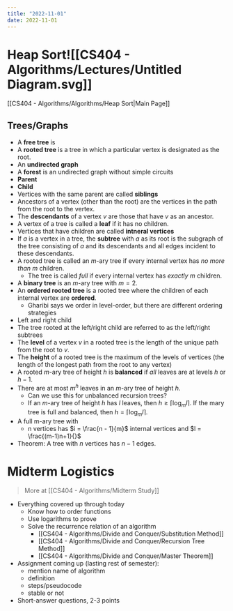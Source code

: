 ```yaml
---
title: "2022-11-01"
date: 2022-11-01
---
```


# Heap Sort![[CS404 - Algorithms/Lectures/Untitled Diagram.svg]]
[[CS404 - Algorithms/Algorithms/Heap Sort|Main Page]]


## Trees/Graphs
* A **free tree** is 
* A **rooted tree** is a tree in which a particular vertex is designated as the root.
* An **undirected graph** 
* A **forest** is an undirected graph without simple circuits
* **Parent**
* **Child**
* Vertices with the same parent are called **siblings**
* Ancestors of a vertex (other than the root) are the vertices in the path from the root to the vertex.
* The **descendants** of a vertex $v$ are those that have $v$ as an ancestor.
* A vertex of a tree is called a **leaf** if it has no children.
* Vertices that have children are called **intneral vertices**
* If $a$ is a vertex in a tree, the **subtree** with $a$ as its root is the subgraph of the tree consisting of $a$ and its descendants and all edges incident to these descendants.
* A rooted tree is called an $m$-ary tree if every internal vertex has *no more than* $m$ children.
	* The tree is called *full* if every internal vertex has *exactly* $m$ children.
* A **binary tree** is an $m$-ary tree with $m = 2$.
* An **ordered rooted tree** is a rooted tree where the children of each internal vertex are **ordered**.
	* Gharibi says we order in level-order, but there are different ordering strategies
* Left and right child
* The tree rooted at the left/right child are referred to as the left/right subtrees
* The **level** of a vertex $v$ in a rooted tree is the length of the unique path from the root to $v$.
* The **height** of a rooted tree is the maximum of the levels of vertices (the length of the longest path from the root to any vertex)
* A rooted $m$-ary tree of height $h$ is **balanced** if *all* leaves are at levels $h$ or $h-1$.
* There are at most $m^h$ leaves in an $m$-ary tree of height $h$.
	* Can we use this for unbalanced recursion trees?
	* If an $m$-ary tree of height $h$ has $l$ leaves, then $h \geq \lceil\log_m{l}\rceil$. If the mary tree is full and balanced, then $h = \lceil\log_m{l}\rceil$.
* A full m-ary tree with
	* n vertices has $i = \frac{n - 1}{m}$ internal vertices and $l = \frac{(m-1)n+1}{}$
* Theorem: A tree with $n$ vertices has $n-1$ edges.

# Midterm Logistics

> More at [[CS404 - Algorithms/Midterm Study]]

* Everything covered up through today
	* Know how to order functions
	* Use logarithms to prove 
	* Solve the recurrence relation of an algorithm
		* [[CS404 - Algorithms/Divide and Conquer/Substitution Method]]
		* [[CS404 - Algorithms/Divide and Conquer/Recursion Tree Method]]
		* [[CS404 - Algorithms/Divide and Conquer/Master Theorem]]
* Assignment coming up (lasting rest of semester):
	* mention name of algorithm
	* definition
	* steps/pseudocode
	* stable or not
* Short-answer questions, 2-3 points
